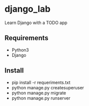 # django_lab
Learn Django with a TODO app

## Requirements

 - Python3
 - Django

## Install

 - pip install -r requeriments.txt
 - python manage.py createsuperuser
 - python manage.py migrate
 - python manage.py runserver
